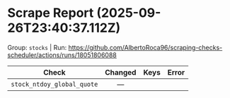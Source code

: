 # Scrape Report (2025-09-26T23:40:37.112Z)

Group: `stocks`  |  Run: https://github.com/AlbertoRoca96/scraping-checks-scheduler/actions/runs/18051806088

| Check | Changed | Keys | Error |
|---|:---:|:--|:--|
| `stock_ntdoy_global_quote` | — |  |  |
